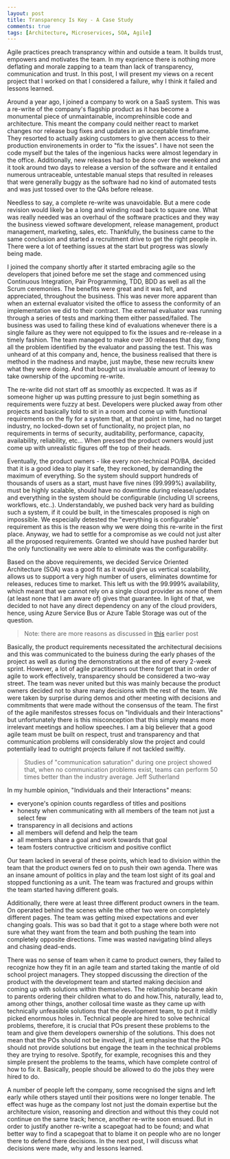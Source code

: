 ```yaml
---
layout: post
title: Transparency Is Key - A Case Study
comments: true
tags: [Architecture, Microservices, SOA, Agile]
---
```


Agile practices preach transprancy within and outside a team. It builds trust, empowers and motivates the team. In my exprience there is nothing more deflating and morale zapping to a team than lack of transparency, communication and trust. In this post, I will present my views on a recent project that I worked on that I considered a failure, why I think it failed and lessons learned.

Around a year ago, I joined a company to work on a SaaS system. This was a re-write of the company's flagship product as it has become a monumental piece of unmaintainable, incomprehinsible code and architecture. This meant the company could neither react to market changes nor release bug fixes and updates in an acceptable timeframe. They resorted to actually asking customers to give them access to their production environements in order to "fix the issues". I have not seen the code myself but the tales of the ingenious hacks were almost legendary in the office. Additionally, new releases had to be done over the weekend and it took around two days to release a version of the software and it entailed numerous untraceable, untestable manual steps that resulted in releases that were generally buggy as the software had no kind of automated tests and was just tossed over to the QAs before release.

Needless to say, a complete re-write was unavoidable. But a mere code revision would likely be a long and winding road back to square one. What was really needed was an overhaul of the software practices and they way the business viewed software development, release management, product management, marketing, sales, etc. Thankfully, the business came to the same conclusion and started a recruitment drive to get the right people in. There were a lot of teething issues at the start but progress was slowly being made. 

I joined the company shortly after it started embracing agile so the developers that joined before me set the stage and commenced using Continuous Integration, Pair Programming, TDD, BDD as well as all the Scrum ceremonies. The benefits were great and it was felt, and appreciated, throughout the business. This was never more apparent than when an external evaluator visited the office to assess the conformity of an implementation we did to their contract. The external evaluator was running through a series of tests and marking them either passed/failed. The business was used to failing these kind of evaluations whenever there is a single failure as they were not equipped to fix the issues and re-release in a timely fashion. The team managed to make over 30 releases that day, fixng all the problem identified by the evaluator and passing the test. This was unheard of at this company and, hence, the business realised that there is method in the madness and maybe, just maybe, these new recruits knew what they were doing. And that bought us invaluable amount of leeway to take ownership of the upcoming re-write.

The re-write did not start off as smoothly as excpected. It was as if someone higher up was putting pressure to just begin something as requirements were fuzzy at best. Developers were plucked away from other projects and basically told to sit in a room and come up with functional requirements on the fly for a system that, at that point in time, had no target industry, no locked-down set of functionality, no project plan, no requirements in terms of security, auditability, performance, capacity, availability, reliability, etc... When pressed the product owners would just come up with unrealistic figures off the top of their heads.

Eventually, the product owners - like every non-technical PO/BA, decided that it is a good idea to play it safe, they reckoned, by demanding the maximum of everything. So the system should support hundreds of thousands of users as a start, must have five nines (99.999%) availability, must be highly scalable, should have no downtime during release/updates and everything in the system should be configurable (including UI screens, workflows, etc..). Understandably, we pushed back very hard as building such a system, if it could be built, in the timescales proposed is nigh on impossible. We especially detested the "everything is configurable" requirement as this is the reason why we were doing this re-write in the first place. Anyway, we had to settle for a compromise as we could not just alter all the proposed requirements. Granted we should have pushed harder but the only functionality we were able to eliminate was the configurability.

Based on the above requirements, we decided Service Oriented Architecture (SOA) was a good fit as it would give us vertical scalability, allows us to support a very high number of users, eliminates downtime for releases, reduces time to market. This left us with the 99.999% availability, which meant that we cannot rely on a single cloud provider as none of them (at least none that I am aware of) gives that guarantee. In light of that, we decided to not have any direct dependency on any of the cloud providers, hence, using Azure Service Bus or Azure Table Storage was out of the question. 

> Note: there are more reasons as discussed in [this](www.ashrafmageed.com/) earlier post

Basically, the product requirements necessitated the architectural decisions and this was communicated to the buiness during the early phases of the project as well as during the demonstrations at the end of every 2-week sprint. However, a lot of agile practitioners out there forget that in order of agile to work effectively, transparency should be considered a two-way street. The team was never united but this was mainly because the product owners decided not to share many decisions with the rest of the team. We were taken by surprise during demos and other meeting with decisions and commitments that were made without the consensus of the team. The first of the agile manifestos stresses focus on "Individuals and their Interactions" but unfortunately there is this misconception that this simply means more irrelevant meetings and hollow speeches. I am a big believer that a good agile team must be built on respect, trust and transparency and that communication problems will considerably slow the project and could potentially lead to outright projects failure if not tackled swiftly.

> Studies of "communication saturation" during one project showed that, when no communication problems exist, teams can perform 50 times better than the industry average. Jeff Sutherland

In my humble opinion, "Individuals and their Interactions" means:
- everyone's opinion counts regardless of titles and positions
- honesty when communicating with all members of the team not just a select few
- transparency in all decisions and actions
- all members will defend and help the team
- all members share a goal and work towards that goal
- team fosters contructive criticism and positive conflict

Our team lacked in several of these points, which lead to division within the team that the product owners fed on to push their own agenda. There was an insane amount of politics in play and the team lost sight of its goal and stopped functioning as a unit. The team was fractured and groups within the team started having different goals.

Additionally, there were at least three different product owners in the team. On operated behind the scenes while the other two were on completely different pages. The team was getting mixed expectations and ever changing goals. This was so bad that it got to a stage where both were not sure what they want from the team and both pushing the team into completely opposite directions. Time was wasted navigating blind alleys and chasing dead-ends. 

There was no sense of team when it came to product owners, they failed to recognize how they fit in an agile team and started taking the mantle of old school project managers. They stopped discussing the direction of the product with the development team and started making decision and coming up with solutions within themselves. The relationship became akin to parents ordering their children what to do and how.This, naturally, lead to, among other things, another collosal time waste as they came up with technically unfeasible solutions that the development team, to put it mildly picked enormous holes in. Technical people are hired to solve technical problems, therefore, it is crucial that POs present these problems to the team and give them developers ownership of the solutions. This does not mean that the POs should not be involved, it just emphasise that the POs should not provide solutions but engage the team in the technical problems they are trying to resolve. Spotify, for example, recognises this and they simple present the problems to the teams, which have complete control of how to fix it. Basically, people should be allowed to do the jobs they were hired to do.

A number of people left the company, some recognised the signs and left early while others stayed until their positions were no longer tenable. The effect was huge as the company lost not just the domain expertise but the architecture vision, reasoning and direction and without this they could not continue on the same track; hence, another re-write soon ensued. But in order to justify another re-write a scapegoat had to be found; and what better way to find a scapegoat that to blame it on people who are no longer there to defend there decisions. In the next post, I will discuss what decisions were made, why and lessons learned.
